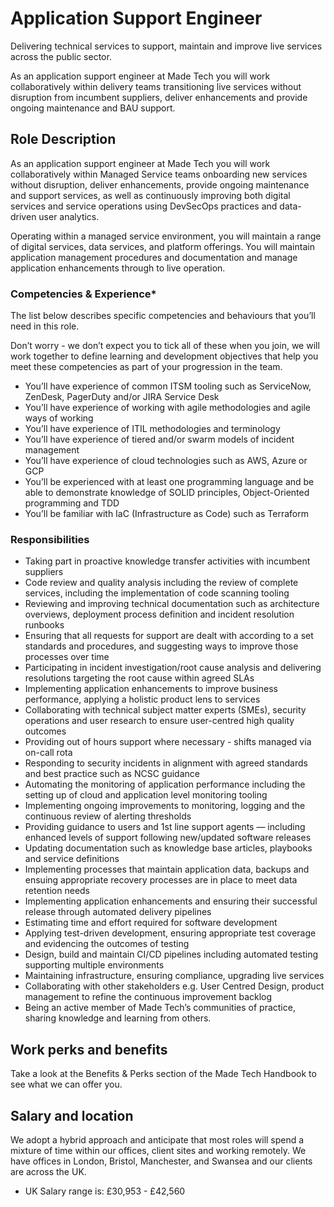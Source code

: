 # Application Support Engineer

Delivering technical services to support, maintain and improve live services across the public sector.

As an application support engineer at Made Tech you will work collaboratively within delivery teams transitioning live services without disruption from incumbent suppliers, deliver enhancements and provide ongoing maintenance and BAU support.

## Role Description

As an application support engineer at Made Tech you will work collaboratively within Managed Service teams onboarding new services without disruption, deliver enhancements, provide ongoing maintenance and support services, as well as continuously improving both digital services and service operations using DevSecOps practices and data-driven user analytics.

Operating within a managed service environment, you will maintain a range of digital services, data services, and platform offerings.  You will maintain application management procedures and documentation and manage application enhancements through to live operation. 

### Competencies & Experience*

The list below describes specific competencies and behaviours that you’ll need in this role.

Don’t worry - we don’t expect you to tick all of these when you join, we will work together to define learning and development objectives that help you meet these competencies as part of your progression in the team.

* You’ll have experience of common ITSM tooling such as ServiceNow, ZenDesk, PagerDuty and/or JIRA Service Desk
* You’ll have experience of working with agile methodologies and agile ways of working
* You’ll have experience of ITIL methodologies and terminology
* You’ll have experience of tiered and/or swarm models of incident management
* You’ll have experience of cloud technologies such as AWS, Azure or GCP
* You’ll be experienced with at least one programming language and be able to demonstrate knowledge of SOLID principles, Object-Oriented programming and TDD
* You’ll be familiar with IaC (Infrastructure as Code) such as Terraform

### Responsibilities

* Taking part in proactive knowledge transfer activities with incumbent suppliers
* Code review and quality analysis including the review of complete services, including the implementation of code scanning tooling
* Reviewing and improving technical documentation such as architecture overviews, deployment process definition and incident resolution runbooks 
* Ensuring that all requests for support are dealt with according to a set standards and procedures, and suggesting ways to improve those processes over time
* Participating in incident investigation/root cause analysis and delivering resolutions targeting the root cause within agreed SLAs 
* Implementing application enhancements to improve business performance, applying a holistic product lens to services 
* Collaborating with technical subject matter experts (SMEs), security operations and user research to ensure user-centred high quality outcomes
* Providing out of hours support where necessary - shifts managed via on-call rota
* Responding to security incidents in alignment with agreed standards and best practice such as NCSC guidance
* Automating the monitoring of application performance including the setting up of cloud and application level monitoring tooling
* Implementing ongoing improvements to monitoring, logging and the continuous review of alerting thresholds
* Providing guidance to users and 1st line support agents — including enhanced levels of support following new/updated software releases
* Updating documentation such as knowledge base articles, playbooks and service definitions
* Implementing processes that maintain application data, backups and ensuing appropriate recovery processes are in place to meet data retention needs
* Implementing application enhancements and ensuring their successful release through automated delivery pipelines
* Estimating time and effort required for software development
* Applying test-driven development, ensuring appropriate test coverage and evidencing the outcomes of testing
* Design, build and maintain CI/CD pipelines including automated testing supporting multiple environments
* Maintaining infrastructure, ensuring compliance, upgrading live services
* Collaborating with other stakeholders e.g. User Centred Design, product management to refine the continuous improvement backlog
* Being an active member of Made Tech’s communities of practice, sharing knowledge and learning from others.

## Work perks and benefits
  
Take a look at the Benefits & Perks section of the Made Tech Handbook to see what we can offer you. 

## Salary and location

We adopt a hybrid approach and anticipate that most roles will spend a mixture of time within our offices, client sites and working remotely. We have offices in London, Bristol, Manchester, and Swansea and our clients are across the UK. 

* UK Salary range is: £30,953 - £42,560
